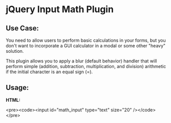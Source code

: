 jQuery Input Math Plugin
========================

Use Case:
---------

You need to allow users to perform basic calculations in your forms, but you don't want to incorporate a GUI calculator in a modal or some other "heavy" solution. 

This plugin allows you to apply a blur (default behavior) handler that will perform simple (addition, subtraction, multiplication, and division) arithmetic if the initial character is an equal sign (=).

Usage:
------
**HTML:**

&lt;pre&gt;&lt;code&gt;&lt;input id="math_input" type="text" size="20" /&gt;&lt;/code&gt;&lt;/pre&gt;